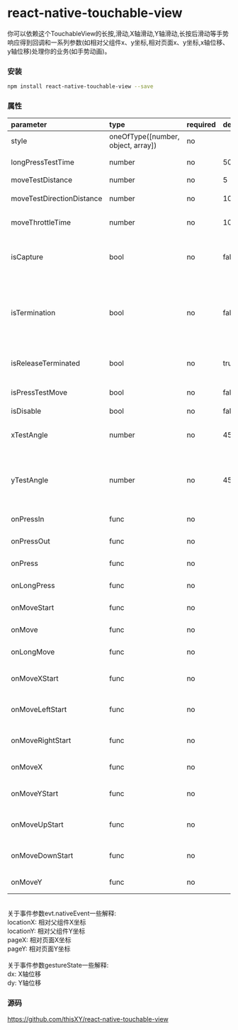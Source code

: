 # react-native-touchable-view
你可以依赖这个TouchableView的长按,滑动,X轴滑动,Y轴滑动,长按后滑动等手势响应得到回调和一系列参数(如相对父组件x、y坐标,相对页面x、y坐标,x轴位移、y轴位移)处理你的业务(如手势动画)。

### 安装

```bash
npm install react-native-touchable-view --save
```

### 属性
| parameter                  | type                               | required | default | description                                                                                                                                                                                                                        
| :------------------------- | :--------------------------------- | :------- | :-------| :---------------------------------------------------------------                                                                
| style                      | oneOfType([number, object, array]) | no       |         | 样式    
| longPressTestTime          | number                             | no       | 500     | 长按判定时间 (ms)
| moveTestDistance           | number                             | no       | 5       | 滑动判定距离
| moveTestDirectionDistance  | number                             | no       | 10      | 滑动方向判定距离
| moveThrottleTime           | number                             | no       | 10      | 滑动响应节流时间 (ms)
| isCapture                  | bool                               | no       | false   | 是否捕获事件 (捕获后子事件View将不可响应)
| isTermination              | bool                               | no       | false   | 是否在非捕获事件下可被其他手势终止事件 (一般在事件View叠加或交叉时会触发)
| isReleaseTerminated        | bool                               | no       | true    | 被其他手势终止事件后是否提交响应结果
| isPressTestMove            | bool                               | no       | false   | 按下是否判定滑动
| isDisable                  | bool                               | no       | false   | 是否禁用
| xTestAngle                 | number                             | no       | 45      | X轴滑动判定角度 (相对X轴线为0度)
| yTestAngle                 | number                             | no       | 45      | Y轴滑动判定角度 (相对Y轴线为0度; 优先级高于X轴滑动判定角度)
| onPressIn                  | func                               | no       |         | 按下开始 (evt, gestureState)
| onPressOut                 | func                               | no       |         | 按下结束 (evt, gestureState)
| onPress                    | func                               | no       |         | 按下 (evt, gestureState)
| onLongPress                | func                               | no       |         | 长按 (evt, gestureState)
| onMoveStart                | func                               | no       |         | 滑动开始 (evt, gestureState)
| onMove                     | func                               | no       |         | 滑动 (evt, gestureState)
| onLongMove                 | func                               | no       |         | 长按滑动 (evt, gestureState)
| onMoveXStart               | func                               | no       |         | X轴滑动开始 (evt, gestureState)
| onMoveLeftStart            | func                               | no       |         | 向左滑动开始 (evt, gestureState)
| onMoveRightStart           | func                               | no       |         | 向右滑动开始 (evt, gestureState)
| onMoveX                    | func                               | no       |         | X轴滑动 (evt, gestureState)
| onMoveYStart               | func                               | no       |         | Y轴滑动开始 (evt, gestureState)
| onMoveUpStart              | func                               | no       |         | 向上滑动开始 (evt, gestureState)
| onMoveDownStart            | func                               | no       |         | 向下滑动开始 (evt, gestureState)
| onMoveY                    | func                               | no       |         | Y轴滑动 (evt, gestureState)

<br>
关于事件参数evt.nativeEvent一些解释: 
<br>
locationX: 相对父组件X坐标
<br>
locationY: 相对父组件Y坐标
<br>
pageX: 相对页面X坐标
<br>
pageY: 相对页面Y坐标
<br>
<br>
关于事件参数gestureState一些解释:
<br>
dx: X轴位移
<br>
dy: Y轴位移

### 源码

https://github.com/thisXY/react-native-touchable-view
